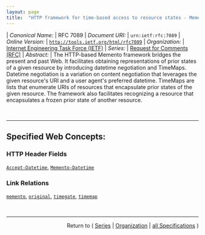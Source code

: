 ```yaml
---
layout: page
title:  "HTTP framework for time-based access to resource states - Memento"
---
```


| *Canonical Name:* | RFC 7089
| *Document URI:* | `urn:ietf:rfc:7089`
| *Online Version:* | [`http://tools.ietf.org/html/rfc7089`](http://tools.ietf.org/html/rfc7089)
| *Organization:* | [Internet Engineering Task Force (IETF)](..  "List of specification series by this organization")
| *Series:* | [Request for Comments (RFC)](.  "List of specifications in this series")
| *Abstract:* | The HTTP-based Memento framework bridges the present and past Web. It facilitates obtaining representations of prior states of a given resource by introducing datetime negotiation and TimeMaps. Datetime negotiation is a variation on content negotiation that leverages the given resource's URI and a user agent's preferred datetime. TimeMaps are lists that enumerate URIs of resources that encapsulate prior states of the given resource. The framework also facilitates recognizing a resource that encapsulates a frozen prior state of another resource.

<br/>
<hr/>

## Specified Web Concepts:

### HTTP Header Fields

[`Accept-Datetime`](/concepts/http-header/Accept-Datetime "The &#34;Accept-Datetime&#34; request header is transmitted by a user agent to indicate it wants to access a past state of an Original Resource. To that end, the &#34;Accept-Datetime&#34; header is conveyed in an HTTP request issued against a TimeGate for an Original Resource, and its value indicates the datetime of the desired past state of the Original Resource."), [`Memento-Datetime`](/concepts/http-header/Memento-Datetime "The &#34;Memento-Datetime&#34; response header is used by a server to indicate that a response reflects a prior state of an Original Resource. Its value expresses the datetime of that state.")

### Link Relations

[`memento`](/concepts/link-relation/memento "A link with a &#34;memento&#34; Relation Type is used to point from a TimeGate or a Memento for an Original Resource, as well as from the Original Resource itself, to a Memento for the Original Resource."), [`original`](/concepts/link-relation/original "A link with an &#34;original&#34; Relation Type is used to point from a TimeGate or a Memento to its associated Original Resource."), [`timegate`](/concepts/link-relation/timegate "A link with a &#34;timegate&#34; Relation Type is used to point from the Original Resource, as well as from a Memento associated with the Original Resource, to a TimeGate for the Original Resource."), [`timemap`](/concepts/link-relation/timemap "A link with a &#34;timemap&#34; Relation Type is used to point from a TimeGate or a Memento associated with an Original Resource, as well as from the Original Resource itself, to a TimeMap for the Original Resource.")



<br/>
<hr/>

<p style="text-align: right">Return to ( <a href="./">Series</a> | <a href="../">Organization</a> | <a href="../../">all Specifications</a> )</p>